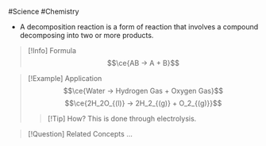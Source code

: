 #Science #Chemistry

- A decomposition reaction is a form of reaction that involves a compound decomposing into two or more products.

> [!Info] Formula
> $$\ce{AB -> A + B}$$

> [!Example] Application
> $$\ce{Water -> Hydrogen Gas + Oxygen Gas}$$
> $$\ce{2H_2O_{(l)} -> 2H_2_{(g)} + O_2_{(g)}}$$
> > [!Tip] How?
> >  This is done through electrolysis.

> [!Question] Related Concepts
> ...
